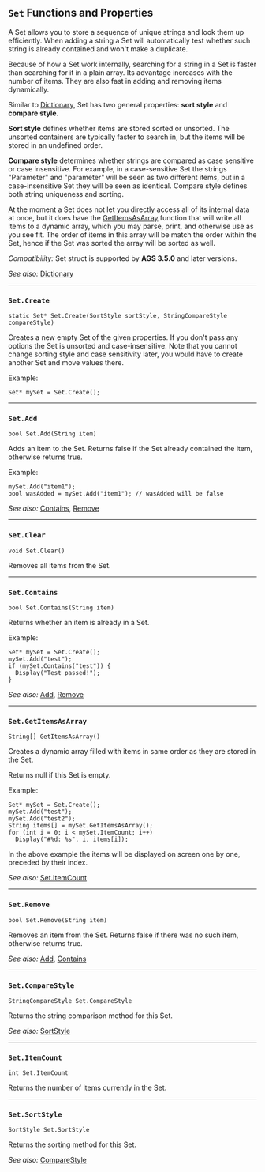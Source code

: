 ## `Set` Functions and Properties

A Set allows you to store a sequence of unique strings and look them up efficiently. When adding a string a Set will automatically test whether such string is already contained and won't make a duplicate.

Because of how a Set work internally, searching for a string in a Set is faster than searching for it in a plain array. Its advantage increases with the number of items. They are also fast in adding and removing items dynamically.

Similar to [Dictionary](Dictionary), Set has two general properties: **sort style** and **compare style**.

**Sort style** defines whether items are stored sorted or unsorted. The unsorted containers are typically faster to search in, but the items will be stored in an undefined order.

**Compare style** determines whether strings are compared as case sensitive or case insensitive. For example, in a case-sensitive Set the strings "Parameter" and "parameter" will be seen as two different items, but in a case-insensitive Set they will be seen as identical. Compare style defines both string uniqueness and sorting.

At the moment a Set does not let you directly access all of its internal data at once, but it does have the [GetItemsAsArray](Set#setgetitemsasarray) function that will write all items to a dynamic array, which you may parse, print, and otherwise use as you see fit. The order of items in this array will be match the order within the Set, hence if the Set was sorted the array will be sorted as well.

*Compatibility:* Set struct is supported by **AGS 3.5.0** and later versions.

*See also:* [Dictionary](Dictionary)

---

### `Set.Create`

    static Set* Set.Create(SortStyle sortStyle, StringCompareStyle compareStyle)

Creates a new empty Set of the given properties. If you don't pass any options the Set is unsorted and case-insensitive. Note that you cannot change sorting style and case sensitivity later, you would have to create another Set and move values there.

Example:

    Set* mySet = Set.Create();

---

### `Set.Add`

    bool Set.Add(String item)

Adds an item to the Set. Returns false if the Set already contained the item, otherwise returns true.

Example:

    mySet.Add("item1");
    bool wasAdded = mySet.Add("item1"); // wasAdded will be false

*See also:* [Contains](Set#setcontains), [Remove](Set#setremove)

---

### `Set.Clear`

    void Set.Clear()

Removes all items from the Set.

---

### `Set.Contains`

    bool Set.Contains(String item)

Returns whether an item is already in a Set.

Example:

    Set* mySet = Set.Create();
    mySet.Add("test");
    if (mySet.Contains("test")) {
      Display("Test passed!");
    }

*See also:* [Add](Set#setadd), [Remove](Set#setremove)

---

### `Set.GetItemsAsArray`

    String[] GetItemsAsArray()

Creates a dynamic array filled with items in same order as they are stored in the Set.

Returns null if this Set is empty.

Example:

    Set* mySet = Set.Create();
    mySet.Add("test");
    mySet.Add("test2");
    String items[] = mySet.GetItemsAsArray();
    for (int i = 0; i < mySet.ItemCount; i++)
      Display("#%d: %s", i, items[i]);

In the above example the items will be displayed on screen one by one, preceded by their index.

*See also:* [Set.ItemCount](Set#setitemcount)

---

### `Set.Remove`

    bool Set.Remove(String item)

Removes an item from the Set. Returns false if there was no such item, otherwise returns true.

*See also:* [Add](Set#setadd), [Contains](Set#setcontains)

---

### `Set.CompareStyle`

    StringCompareStyle Set.CompareStyle

Returns the string comparison method for this Set.

*See also:* [SortStyle](Set#setsortstyle)

---

### `Set.ItemCount`

    int Set.ItemCount

Returns the number of items currently in the Set.

---

### `Set.SortStyle`

    SortStyle Set.SortStyle

Returns the sorting method for this Set.

*See also:* [CompareStyle](Set#setcomparestyle)
